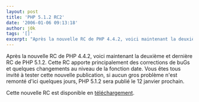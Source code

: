 ```yaml
---
layout: post
title: 'PHP 5.1.2 RC2'
date: '2006-01-06 09:13:18'
author: j0k
tags: '[]'
excerpt: "Après la nouvelle RC de PHP 4.4.2, voici maintenant la deuxième et dernière RC de PHP 5.1.2.     \nCette RC apporte principalement des corrections de buGs et quelques changements au niveau de la fonction date. Vous êtes tous invité à tester cette nouvelle publication, si aucun gros problème n'est remonté d'ici quelques jours, PHP 5.1.2 sera publié le 12 janvier      …"
---
```


Après la nouvelle RC de PHP 4.4.2, voici maintenant la deuxième et dernière RC de PHP 5.1.2.
Cette RC apporte principalement des corrections de buGs et quelques changements au niveau de la fonction date. Vous êtes tous invité à tester cette nouvelle publication, si aucun gros problème n'est remonté d'ici quelques jours, PHP 5.1.2 sera publié le 12 janvier prochain.

Cette nouvelle RC est disponible en [téléchargement](http://downloads.php.net/ilia/).
